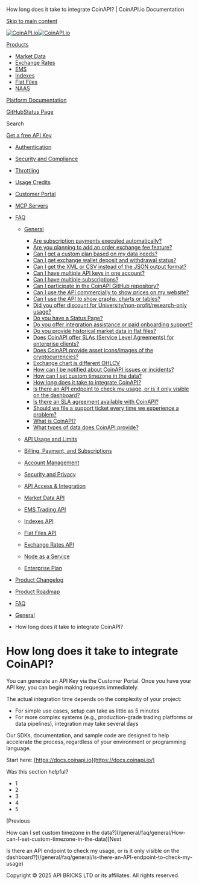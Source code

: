 How long does it take to integrate CoinAPI? | CoinAPI.io Documentation




[Skip to main content](#__docusaurus_skipToContent_fallback)

[![CoinAPI.io](/img/logo.svg)![CoinAPI.io](/img/logo.svg)](https://www.coinapi.io)

[Products](/general/faq/general/How-long-does-it-take-to-integrate-CoinAPI)

* [Market Data](/market-data/)
* [Exchange Rates](/exchange-rates-api/)
* [EMS](/ems-api/)
* [Indexes](/indexes-api/)
* [Flat Files](/flat-files-api/)
* [NAAS](/naas-api/)

[Platform Documentation](/general/authentication)

[GitHub](https://github.com/api-bricks/api-bricks-sdk)[Status Page](https://status.coinapi.io)

Search

[Get a free API Key](https://console.coinapi.io/?link=/apikeys/create)

* [Authentication](/general/authentication)
* [Security and Compliance](/general/security)
* [Throttling](/general/throttling)
* [Usage Credits](/general/usage-credits)
* [Customer Portal](/general/customer-portal/)
* [MCP Servers](/general/mcp-servers)
* [FAQ](/general/faq/)

  + [General](/general/faq/general/)

    - [Are subscription payments executed automatically?](/general/faq/general/Are-subscription-payments-executed-automatically)
    - [Are you planning to add an order exchange fee feature?](/general/faq/general/Are-you-planning-to-add-an-order-exchange-fee-feature)
    - [Can I get a custom plan based on my data needs?](/general/faq/general/Can-I-get-a-custom-plan-based-on-my-data-needs)
    - [Can I get exchange wallet deposit and withdrawal status?](/general/faq/general/Can-I-get-exchange-wallet-deposit-and-withdrawal-status)
    - [Can I get the XML or CSV instead of the JSON output format?](/general/faq/general/Can-I-get-the-XML-or-CSV-instead-of-the-JSON-output-format)
    - [Can I have multiple API keys in one account?](/general/faq/general/Can-I-have-multiple-API-keys-in-one-account)
    - [Can I have multiple subscriptions?](/general/faq/general/Can-I-have-multiple-subscriptions)
    - [Can I participate in the CoinAPI GitHub repository?](/general/faq/general/Can-I-participate-in-the-CoinAPI-GitHub-repository)
    - [Can I use the API commercially to show prices on my website?](/general/faq/general/Can-I-use-the-API-commercially-to-show-prices-on-my-website)
    - [Can I use the API to show graphs, charts or tables?](/general/faq/general/Can-I-use-the-API-to-show-graphs-charts-or-tables)
    - [Did you offer discount for University/non-profit/research-only usage?](/general/faq/general/Did-you-offer-discount-for-University-non-profit-research-only-usage)
    - [Do you have a Status Page?](/general/faq/general/Do-you-have-a-Status-Page)
    - [Do you offer integration assistance or paid onboarding support?](/general/faq/general/Do-you-offer-integration-assistance)
    - [Do you provide historical market data in flat files?](/general/faq/general/Do-you-provide-historical-market-data-in-flat-files)
    - [Does CoinAPI offer SLAs (Service Level Agreements) for enterprise clients?](/general/faq/general/Does-CoinAPI-offer-SLA-for-Enterprise)
    - [Does CoinAPI provide asset icons/images of the cryptocurrencies?](/general/faq/general/Does-CoinAPI-provide-asset-icons-images-of-the-cryptocurrencies)
    - [Exchange chart is different OHLCV](/general/faq/general/Exchange-chart-is-different-OHLCV)
    - [How can I be notified about CoinAPI issues or incidents?](/general/faq/general/How-can-I-be-notified-about-issues)
    - [How can I set custom timezone in the data?](/general/faq/general/How-can-I-set-custom-timezone-in-the-data)
    - [How long does it take to integrate CoinAPI?](/general/faq/general/How-long-does-it-take-to-integrate-CoinAPI)
    - [Is there an API endpoint to check my usage, or is it only visible on the dashboard?](/general/faq/general/Is-there-an-API-endpoint-to-check-my-usage)
    - [Is there an SLA agreement available with CoinAPI?](/general/faq/general/Is-there-an-SLA-agreement-available)
    - [Should we file a support ticket every time we experience a problem?](/general/faq/general/Should-we-file-a-support-ticket-everytime)
    - [What is CoinAPI?](/general/faq/general/What-is-CoinAPI)
    - [What types of data does CoinAPI provide?](/general/faq/general/What-types-of-data-does-CoinAPI-provide)
  + [API Usage and Limits](/general/faq/API-Usage-and-Limits/)
  + [Billing, Payment, and Subscriptions](/general/faq/Billing-Payment-and-Subscriptions/)
  + [Account Management](/general/faq/Account-Management/)
  + [Security and Privacy](/general/faq/Security-and-Privacy/)
  + [API Access & Integration](/general/faq/API-Access-and-Integration/)
  + [Market Data API](/general/faq/Market-Data-API/)
  + [EMS Trading API](/general/faq/EMS-Trading-API/)
  + [Indexes API](/general/faq/Indexes-API/)
  + [Flat Files API](/general/faq/Flat-Files-API/)
  + [Exchange Rates API](/general/faq/Exchange-Rates-API/)
  + [Node as a Service](/general/faq/Node-as-a-Service/)
  + [Enterprise Plan](/general/faq/Enterprise-Plan/)
* [Product Changelog](/general/changelog/)
* [Product Roadmap](/general/roadmap)

* [FAQ](/general/faq/)
* [General](/general/faq/general/)
* How long does it take to integrate CoinAPI?

How long does it take to integrate CoinAPI?
===========================================

You can generate an API Key via the Customer Portal. Once you have your API key, you can begin making requests immediately.

The actual integration time depends on the complexity of your project:

* For simple use cases, setup can take as little as 5 minutes
* For more complex systems (e.g., production-grade trading platforms or data pipelines), integration may take several days

Our SDKs, documentation, and sample code are designed to help accelerate the process, regardless of your environment or programming language.

Start here: [https://docs.coinapi.io](https://docs.coinapi.io/)

Was this section helpful?

* 1
* 2
* 3
* 4
* 5

[Previous

How can I set custom timezone in the data?](/general/faq/general/How-can-I-set-custom-timezone-in-the-data)[Next

Is there an API endpoint to check my usage, or is it only visible on the dashboard?](/general/faq/general/Is-there-an-API-endpoint-to-check-my-usage)

Copyright © 2025 API BRICKS LTD or its affiliates. All rights reserved.